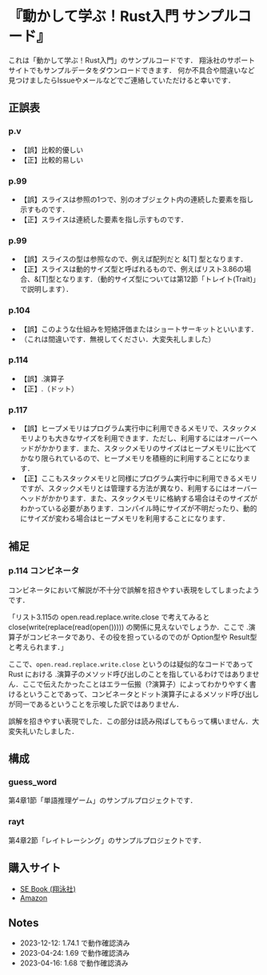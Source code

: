 # 『動かして学ぶ！Rust入門 サンプルコード』

これは「動かして学ぶ！Rust入門」のサンプルコードです．
翔泳社のサポートサイトでもサンプルデータをダウンロードできます．
何か不具合や間違いなど見つけましたらIssueやメールなどでご連絡していただけると幸いです．

## 正誤表

### p.v

- 【誤】比較的優しい
- 【正】比較的易しい

### p.99

- 【誤】スライスは参照の1つで、別のオブジェクト内の連続した要素を指し示すものです．
- 【正】スライスは連続した要素を指し示すものです．

### p.99

- 【誤】スライスの型は参照なので、例えば配列だと &[T] 型となります．
- 【正】スライスは動的サイズ型と呼ばれるもので、例えばリスト3.86の場合、&[T]型となります．（動的サイズ型については第12節「トレイト(Trait)」で説明します）．

### p.104

- 【誤】このような仕組みを短絡評価またはショートサーキットといいます．
- （これは間違いです．無視してください．大変失礼しました）

### p.114

- 【誤】.演算子
- 【正】.（ドット）

### p.117

- 【誤】ヒープメモリはプログラム実行中に利用できるメモリで、スタックメモリよりも大きなサイズを利用できます．ただし、利用するにはオーバーヘッドがかかります．また、スタックメモリのサイズはヒープメモリに比べてかなり限られているので、ヒープメモリを積極的に利用することになります．
- 【正】ここもスタックメモリと同様にプログラム実行中に利用できるメモリですが、スタックメモリとは管理する方法が異なり、利用するにはオーバーヘッドがかかります．また、スタックメモリに格納する場合はそのサイズがわかっている必要があります．コンパイル時にサイズが不明だったり、動的にサイズが変わる場合はヒープメモリを利用することになります．


## 補足

### p.114 コンビネータ

コンビネータにおいて解説が不十分で誤解を招きやすい表現をしてしまったようです．

「リスト3.115の open.read.replace.write.close で考えてみると close(write(replace(read(open())))) の関係に見えないでしょうか．ここで .演算子がコンビネータであり、その役を担っているのでのが Option型や Result型と考えられます．」

ここで、`open.read.replace.write.close` というのは疑似的なコードであって Rust における .演算子のメソッド呼び出しのことを指しているわけではありません．ここで伝えたかったことはエラー伝搬（?演算子）によってわかりやすく書けるということであって、コンビネータとドット演算子によるメソッド呼び出しが同一であるということを示唆した訳ではありません．

誤解を招きやすい表現でした．この部分は読み飛ばしてもらって構いません．大変失礼いたしました．


## 構成

### guess_word

第4章1節「単語推理ゲーム」のサンプルプロジェクトです．

### rayt

第4章2節「レイトレーシング」のサンプルプロジェクトです．

## 購入サイト

- [SE Book (翔泳社)](https://www.shoeisha.co.jp/book/detail/9784798177236)
- [Amazon](https://www.amazon.co.jp/dp/B0BWR1T5QK)


## Notes

- 2023-12-12: 1.74.1 で動作確認済み
- 2023-04-24: 1.69 で動作確認済み
- 2023-04-16: 1.68 で動作確認済み
